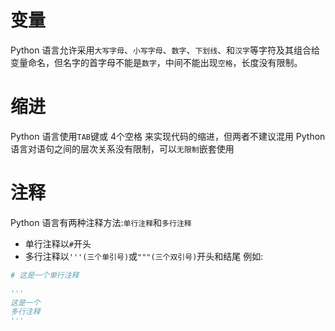 # 变量
Python 语言允许采用`大写字母`、`小写字母`、`数字`、`下划线`、和`汉字`等字符及其组合给变量命名，但名字的首字母不能是`数字`，中间不能出现`空格`，长度没有限制。

# 缩进
Python 语言使用`TAB`键或 4个空格 来实现代码的缩进，但两者不建议混用
Python 语言对语句之间的层次关系没有限制，可以`无限制`嵌套使用

# 注释
Python 语言有两种注释方法:`单行注释`和`多行注释`
+ 单行注释以`#`开头
+ 多行注释以`'''(三个单引号)`或`"""(三个双引号)`开头和结尾
例如:
```python
# 这是一个单行注释

'''
这是一个
多行注释
'''
```
